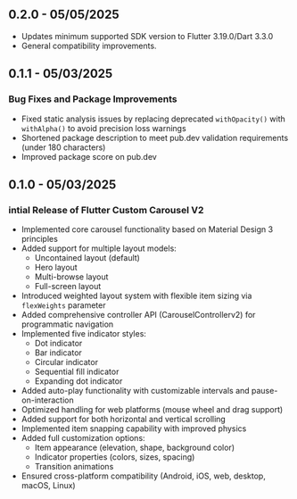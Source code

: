 ## 0.2.0 - 05/05/2025
* Updates minimum supported SDK version to Flutter 3.19.0/Dart 3.3.0
* General compatibility improvements.

## 0.1.1 - 05/03/2025
### Bug Fixes and Package Improvements
* Fixed static analysis issues by replacing deprecated `withOpacity()` with `withAlpha()` to avoid precision loss warnings
* Shortened package description to meet pub.dev validation requirements (under 180 characters)
* Improved package score on pub.dev

## 0.1.0 - 05/03/2025

### intial Release of Flutter Custom Carousel V2
* Implemented core carousel functionality based on Material Design 3 principles
* Added support for multiple layout models:
  * Uncontained layout (default)
  * Hero layout
  * Multi-browse layout
  * Full-screen layout
* Introduced weighted layout system with flexible item sizing via `flexWeights` parameter
* Added comprehensive controller API (CarouselControllerv2) for programmatic navigation
* Implemented five indicator styles:
  * Dot indicator
  * Bar indicator
  * Circular indicator
  * Sequential fill indicator
  * Expanding dot indicator
* Added auto-play functionality with customizable intervals and pause-on-interaction
* Optimized handling for web platforms (mouse wheel and drag support)
* Added support for both horizontal and vertical scrolling
* Implemented item snapping capability with improved physics
* Added full customization options:
  * Item appearance (elevation, shape, background color)
  * Indicator properties (colors, sizes, spacing)
  * Transition animations
* Ensured cross-platform compatibility (Android, iOS, web, desktop, macOS, Linux)